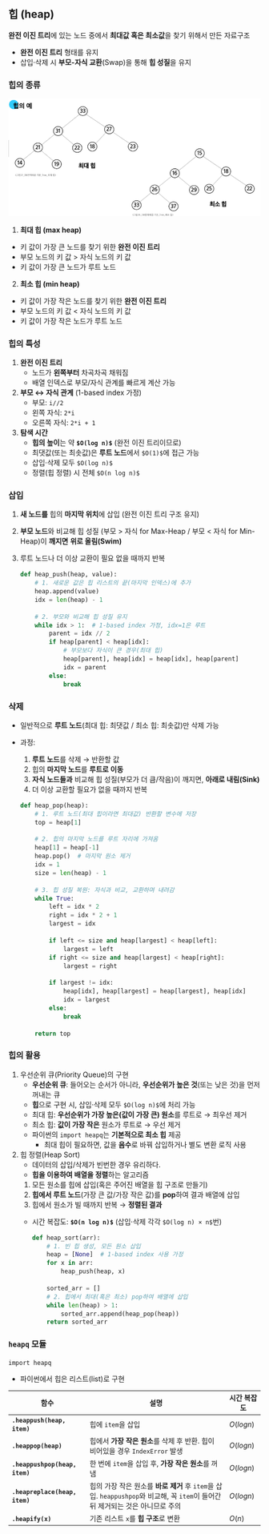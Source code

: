 ## 힙 (heap)

**완전 이진 트리**에 있는 노드 중에서 **최대값 혹은 최소값**을 찾기 위해서 만든 자료구조

- **완전 이진 트리** 형태를 유지
- 삽입·삭제 시 **부모-자식 교환**(Swap)을 통해 **힙 성질**을 유지

### 힙의 종류

![힙의 예](../images/heap_1.png)

1. **최대 힙 (max heap)**
- 키 값이 가장 큰 노드를 찾기 위한 **완전 이진 트리**
- 부모 노드의 키 값 > 자식 노드의 키 값
- 키 값이 가장 큰 노드가 루트 노드

2. **최소 힙 (min heap)**
- 키 값이 가장 작은 노드를 찾기 위한 **완전 이진 트리**
- 부모 노드의 키 값 < 자식 노드의 키 값
- 키 값이 가장 작은 노드가 루트 노드

### 힙의 특성

1. **완전 이진 트리**
    - 노드가 **왼쪽부터** 차곡차곡 채워짐
    - 배열 인덱스로 부모/자식 관계를 빠르게 계산 가능
2. **부모 ↔ 자식 관계** (1-based index 가정)
    - 부모: `i//2`
    - 왼쪽 자식: `2*i`
    - 오른쪽 자식: `2*i + 1`
3. **탐색 시간**
    - **힙의 높이**는 약 **`$O(log n)$`** (완전 이진 트리이므로)
    - 최댓값(또는 최솟값)은 **루트 노드**에서 `$O(1)$`에 접근 가능
    - 삽입·삭제 모두 `$O(log n)$`
    - 정렬(힙 정렬) 시 전체 `$O(n log n)$`


### 삽입

1. **새 노드를** 힙의 **마지막 위치**에 삽입 (완전 이진 트리 구조 유지)
2. **부모 노드**와 비교해 힙 성질
(부모 > 자식 for Max-Heap / 부모 < 자식 for Min-Heap)이 **깨지면** **위로 올림(Swim)**
3. 루트 노드나 더 이상 교환이 필요 없을 때까지 반복
    
    ```python
    def heap_push(heap, value):
        # 1. 새로운 값은 힙 리스트의 끝(마지막 인덱스)에 추가
        heap.append(value)
        idx = len(heap) - 1
    
        # 2. 부모와 비교해 힙 성질 유지
        while idx > 1:  # 1-based index 가정, idx=1은 루트
            parent = idx // 2
            if heap[parent] < heap[idx]:
                # 부모보다 자식이 큰 경우(최대 힙)
                heap[parent], heap[idx] = heap[idx], heap[parent]
                idx = parent
            else:
                break
    
    ```
    

### 삭제

- 일반적으로 **루트 노드**(최대 힙: 최댓값 / 최소 힙: 최솟값)만 삭제 가능
- 과정:
    1. **루트 노드**를 삭제 → 반환할 값
    2. 힙의 **마지막 노드**를 **루트로 이동**
    3. **자식 노드들과** 비교해 힙 성질(부모가 더 큼/작음)이 깨지면, **아래로 내림(Sink)**
    4. 더 이상 교환할 필요가 없을 때까지 반복
    
    ```python
    def heap_pop(heap):
        # 1. 루트 노드(최대 힙이라면 최대값) 반환할 변수에 저장
        top = heap[1]
    
        # 2. 힙의 마지막 노드를 루트 자리에 가져옴
        heap[1] = heap[-1]
        heap.pop()  # 마지막 원소 제거
        idx = 1
        size = len(heap) - 1
    
        # 3. 힙 성질 복원: 자식과 비교, 교환하며 내려감
        while True:
            left = idx * 2
            right = idx * 2 + 1
            largest = idx
    
            if left <= size and heap[largest] < heap[left]:
                largest = left
            if right <= size and heap[largest] < heap[right]:
                largest = right
    
            if largest != idx:
                heap[idx], heap[largest] = heap[largest], heap[idx]
                idx = largest
            else:
                break
    
        return top
    
    ```
    

### 힙의 활용

1. 우선순위 큐(Priority Queue)의 구현
    - **우선순위 큐**: 들어오는 순서가 아니라, **우선순위가 높은 것**(또는 낮은 것)을 먼저 꺼내는 큐
    - **힙**으로 구현 시, 삽입·삭제 모두 `$O(log n)$`에 처리 가능
    - 최대 힙: **우선순위가 가장 높은(값이 가장 큰) 원소**를 루트로 → 최우선 제거
    - 최소 힙: **값이 가장 작은** 원소가 루트로 → 우선 제거
    - 파이썬의 `import heapq`는 **기본적으로 최소 힙** 제공
        - 최대 힙이 필요하면, 값을 **음수**로 바꿔 삽입하거나 별도 변환 로직 사용
2. 힙 정렬(Heap Sort)
    - 데이터의 삽입/삭제가 빈번한 경우 유리하다.
    - **힙을 이용하여 배열을 정렬**하는 알고리즘
    1. 모든 원소를 힙에 삽입(혹은 주어진 배열을 힙 구조로 만들기)
    2. **힙에서 루트 노드**(가장 큰 값/가장 작은 값)를 **pop**하여 결과 배열에 삽입
    3. 힙에서 원소가 빌 때까지 반복 → **정렬된 결과**
    - 시간 복잡도: **`$O(n log n)$`** (삽입·삭제 각각 `$O(log n) × n$`번)
        
        ```python
        def heap_sort(arr):
            # 1. 빈 힙 생성, 모든 원소 삽입 
            heap = [None]  # 1-based index 사용 가정
            for x in arr:
                heap_push(heap, x)
        
            sorted_arr = []
            # 2. 힙에서 최대(혹은 최소) pop하여 배열에 삽입 
            while len(heap) > 1:
                sorted_arr.append(heap_pop(heap))
            return sorted_arr
        
        ```

### `heapq` 모듈

`import heapq`
- 파이썬에서 힙은 리스트(list)로 구현

| 함수 | 설명 | 시간 복잡도 |
| --- | --- | --- |
| **`.heappush(heap, item)`** | 힙에 `item`을 삽입 | $O(log n)$ |
| **`.heappop(heap)`** | 힙에서 **가장 작은 원소**를 삭제 후 반환. 힙이 비어있을 경우 `IndexError` 발생 | $O(log n)$ |
| **`.heappushpop(heap, item)`** | 한 번에 `item`을 삽입 후, **가장 작은 원소**를 꺼냄 | $O(log n)$ |
| **`.heapreplace(heap, item)`** | 힙의 가장 작은 원소를 **바로 제거** 후 `item`을 삽입. `heappushpop`와 비교해, 꼭 `item`이 들어간 뒤 제거되는 것은 아니므로 주의 | $O(log n)$ |
| **`.heapify(x)`** | 기존 리스트 `x`를 **힙 구조**로 변환 | $O(n)$ |